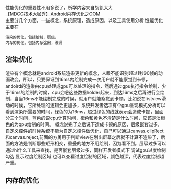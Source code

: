 性能优化的重要性不用多说了，所学内容来自胡凯大大<br>
[【MDCC技术大咖秀】Android内存优化之OOM](http://www.csdn.net/article/2015-09-18/2825737/1)<br>
主要分几个方面，一些概念，系统原理，造成原因，以及工具使用分析
性能优化主要在

    渲染的优化，包括绘制，层级，
    内存的优化，包括内存溢出，泄漏
    
## 渲染优化
渲染有个概念就是android系统渲染更新的概念，人眼不能识别超过1秒60帧的动画改变，所以，只要保证到16ms内绘制完成一次用户就不能察觉到卡顿，andoird的渲染由cpu处理成gpu可以处理的指令，然后通过gpu执行指令绘制，少于16ms的绘制的时候，cpu会吧这些数据holder起来，到达16ms之后再进行会绘制，当当16ms不能绘制完成的时候，就用户就能察觉到卡顿，比如说在listview滑动的时候，它所处理的逻辑会更加多，系统开发者选项有个gpu呈现模式分析可以看到渲染所需要的时间，绿色的为16ms，超过绿色的线就表示会造成卡顿，里面分三个时间，蓝色的说cpu计算时间，橙色和黄色不清楚是什么时间，应该是淡橙色的为gpu绘制的时间。
概念说完了之后说下造成卡顿的原因，层级嵌套过多，自定义控件的时候系统不能为自定义控件做优化，自己可以通过canvas.clipRect 和canvas.reject,前面的方勇用于判断view在划出屏幕之后就不计算不渲染了，后面的方法是判断那些矩形相交，重叠的地方不用绘制，因为看不到。层级过多可以通过hi什么工具来查找，是否嵌套层级过多，同样开发者模式下 调试gpu过度绘制 勾选 显示过度绘制区域 也可以查看过度绘制的区域，颜色越深，代表过度绘制越严重。

## 内存的优化
